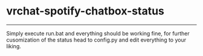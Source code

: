 # vrchat-spotify-chatbox-status
----------------------------------------------------------------------------------------
Simply execute run.bat and everything should be working fine, for further cusomization of the status head to config.py and edit everything to your liking.
